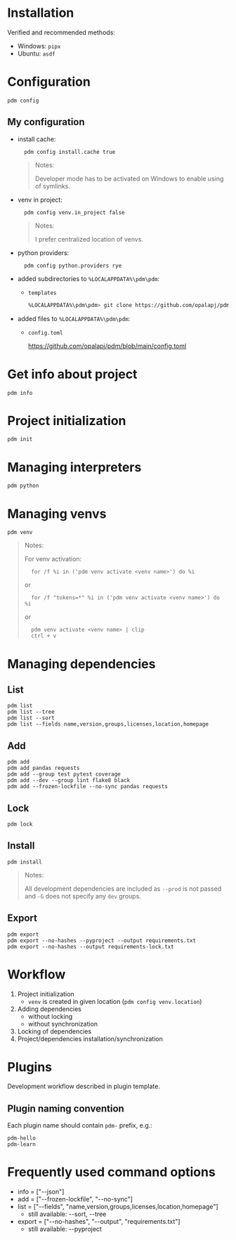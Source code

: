 # Installation

Verified and recommended methods:

- Windows: `pipx`
- Ubuntu: `asdf`

# Configuration

    pdm config

## My configuration

- install cache:

        pdm config install.cache true

    > Notes:
    > 
    > Developer mode has to be activated on Windows to enable using of symlinks.

- venv in project:

        pdm config venv.in_project false
    
    > Notes:
    > 
    > I prefer centralized location of venvs. 

- python providers:

        pdm config python.providers rye

- added subdirectories to `%LOCALAPPDATA%\pdm\pdm`:

    - `templates`

        ```bash
        %LOCALAPPDATA%\pdm\pdm> git clone https://github.com/opalapj/pdm-templates.git templates 
        ```

- added files to `%LOCALAPPDATA%\pdm\pdm`:

    - `config.toml`

        https://github.com/opalapj/pdm/blob/main/config.toml

# Get info about project

    pdm info

# Project initialization

    pdm init

# Managing interpreters

    pdm python

# Managing venvs

    pdm venv

> Notes:
>
> For venv activation:
>
>       for /f %i in ('pdm venv activate <venv name>') do %i
>
> or
>
>       for /f "tokens=*" %i in ('pdm venv activate <venv name>') do %i
>
> or
>
>       pdm venv activate <venv name> | clip
>       ctrl + v

# Managing dependencies

## List

    pdm list
    pdm list --tree
    pdm list --sort
    pdm list --fields name,version,groups,licenses,location,homepage

## Add

    pdm add
    pdm add pandas requests
    pdm add --group test pytest coverage
    pdm add --dev --group lint flake8 black
    pdm add --frozen-lockfile --no-sync pandas requests

## Lock

    pdm lock

## Install

    pdm install

> Notes:
>
> All development dependencies are included as `--prod` is not passed and `-G`
> does not specify any `dev` groups.

## Export

    pdm export
    pdm export --no-hashes --pyproject --output requirements.txt
    pdm export --no-hashes --output requirements-lock.txt

# Workflow

1. Project initialization
    - `venv` is created in given location (`pdm config venv.location`)
2. Adding dependencies
    - without locking
    - without synchronization
3. Locking of dependencies
4. Project/dependencies installation/synchronization

# Plugins

Development workflow described in plugin template.

## Plugin naming convention

Each plugin name should contain `pdm-` prefix, e.g.:

    pdm-hello
    pdm-learn

# Frequently used command options

- info = ["--json"]
- add = ["--frozen-lockfile", "--no-sync"]
- list = ["--fields", "name,version,groups,licenses,location,homepage"]
    - still available: --sort, --tree
- export = ["--no-hashes", "--output", "requirements.txt"]
    - still available: --pyproject
